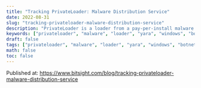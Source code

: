 ```yaml
---
title: "Tracking PrivateLoader: Malware Distribution Service"
date: 2022-08-31
slug: "tracking-privateloader-malware-distribution-service"
description: "PrivateLoader is a loader from a pay-per-install malware distribution service that has been utilized to distribute info stealers, banking trojans, loaders, spambots, and ransomware on Windows machines."
keywords: ["privateloader", "malware", "loader", "yara", "windows", "botnet"]
draft: false
tags: ["privateloader", "malware", "loader", "yara", "windows", "botnet"]
math: false
toc: false
---
```


Published at: https://www.bitsight.com/blog/tracking-privateloader-malware-distribution-service
